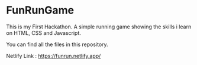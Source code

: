 # FunRunGame

This is my First Hackathon. A simple running game showing the skills i learn on HTML, CSS and Javascript.

You can find all the files in this repository.

Netlify Link : https://funrun.netlify.app/
